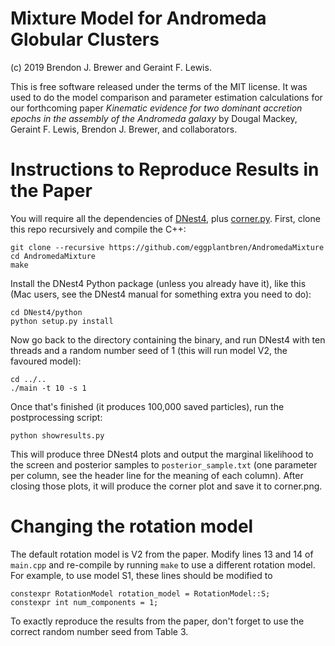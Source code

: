 Mixture Model for Andromeda Globular Clusters
=============================================

(c) 2019 Brendon J. Brewer and Geraint F. Lewis.

This is free software
released under the terms of the MIT license.
It was used to do the model comparison and
parameter estimation calculations for our
forthcoming paper
_Kinematic evidence for two dominant accretion epochs in the assembly of the Andromeda galaxy_
by Dougal Mackey, Geraint F. Lewis, Brendon J. Brewer, and collaborators.


Instructions to Reproduce Results in the Paper
==============================================

You will require all the dependencies of [DNest4](https://github.com/eggplantbren/DNest4),
plus [corner.py](https://github.com/dfm/corner.py).
First, clone this repo recursively and compile the C++:

```
git clone --recursive https://github.com/eggplantbren/AndromedaMixture
cd AndromedaMixture
make
```

Install the DNest4 Python package (unless you already have it), like this (Mac users, see the DNest4 manual for something extra you need to do):

```
cd DNest4/python
python setup.py install
```

Now go back to the directory containing the binary, and run DNest4 with ten threads
and a random number seed of 1 (this will run model V2, the favoured model):

```
cd ../..
./main -t 10 -s 1
```

Once that's finished (it produces 100,000 saved particles), run the postprocessing script:

```
python showresults.py
```

This will produce three DNest4 plots and output the marginal likelihood to the screen
and posterior samples to `posterior_sample.txt` (one parameter per column, see the header
line for the meaning of each column).
After closing those plots, it will produce the corner plot and save it to corner.png.

Changing the rotation model
===========================

The default rotation model is V2 from the paper. Modify lines 13 and 14 of `main.cpp`
and re-compile by running `make` to use a different rotation model. For example, to
use model S1, these lines should be modified to  

```
constexpr RotationModel rotation_model = RotationModel::S;
constexpr int num_components = 1;
```

To exactly reproduce the results from the paper, don't forget to use the
correct random number seed from Table 3.
